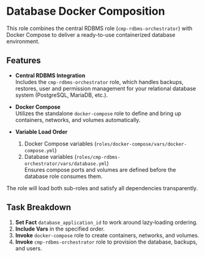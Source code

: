# Database Docker Composition

This role combines the central RDBMS role (`cmp-rdbms-orchestrator`) with Docker Compose to deliver a ready-to-use containerized database environment.

## Features

- **Central RDBMS Integration**  
  Includes the `cmp-rdbms-orchestrator` role, which handles backups, restores, user and permission management for your relational database system (PostgreSQL, MariaDB, etc.).

- **Docker Compose**  
  Utilizes the standalone `docker-compose` role to define and bring up containers, networks, and volumes automatically.

- **Variable Load Order**  
  1. Docker Compose variables (`roles/docker-compose/vars/docker-compose.yml`)  
  2. Database variables (`roles/cmp-rdbms-orchestrator/vars/database.yml`)  
  Ensures compose ports and volumes are defined before the database role consumes them.

The role will load both sub-roles and satisfy all dependencies transparently.

## Task Breakdown

1. **Set Fact** `database_application_id` to work around lazy‐loading ordering.
2. **Include Vars** in the specified order.
3. **Invoke** `docker-compose` role to create containers, networks, and volumes.
4. **Invoke** `cmp-rdbms-orchestrator` role to provision the database, backups, and users.